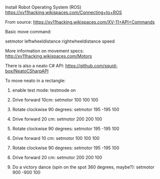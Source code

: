 Install Robot Operating System (ROS)
https://xv11hacking.wikispaces.com/Connecting+to+ROS

From source:
https://xv11hacking.wikispaces.com/XV-11+API+Commands

Basic move command:

setmotor leftwheeldistance rightwheeldistance speed

More information on movement specs:
http://xv11hacking.wikispaces.com/Motors

There is also a neato C# API:
https://github.com/squid-box/NeatoCSharpAPI

To move neato in a rectangle:

1. enable test mode:
  testmode on

2. Drive forward 10cm:
  setmotor 100 100 100

3. Rotate clockwise 90 degrees:
  setmotor 195 -195 100

4. Drive forward 20 cm:
  setmotor 200 200 100

5. Rotate clockwise 90 degrees:
  setmotor 195 -195 100

6. Drive forward 10 cm:
  setmotor 100 100 100

7. Rotate clockwise 90 degrees:
  setmotor 195 -195 100

8. Drive forward 20 cm:
  setmotor 200 200 100

9. Do a victory dance (spin on the spot 360 degrees, maybe?):
  setmotor 900 -900 100